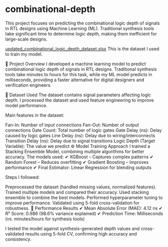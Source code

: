 # combinational-depth
This project focuses on predicting the combinational logic depth of signals in RTL designs using Machine Learning (ML). Traditional synthesis tools take significant time to determine logic depth, making them inefficient for large-scale designs.

[updated_combinational_logic_depth_dataset.xlsx](https://github.com/user-attachments/files/18976968/updated_combinational_logic_depth_dataset.xlsx)
This is the dataset I used to train my model.

📌 Project Overview
I developed a machine learning model to predict combinational logic depth of signals in RTL designs. Traditional synthesis tools take minutes to hours for this task, while my ML model predicts in milliseconds, providing a faster alternative for digital designers and verification engineers.

📂 Dataset Used
The dataset contains signal parameters affecting logic depth. I processed the dataset and used feature engineering to improve model performance.

Main features in the dataset:

Fan-In: Number of input connections
Fan-Out: Number of output connections
Gate Count: Total number of logic gates
Gate Delay (ns): Delay caused by logic gates
Line Delay (ns): Delay due to wiring/interconnects
Transition Delay (ns): Delay due to signal transitions
Logic Depth (Target Variable): The value we predict
⚙ Model Training Approach
I trained a Stacking Ensemble Model, combining multiple algorithms for better accuracy. The models used:
✔ XGBoost – Captures complex patterns
✔ Random Forest – Reduces overfitting
✔ Gradient Boosting – Improves performance
✔ Final Estimator: Linear Regression for blending outputs

Steps I followed:

Preprocessed the dataset (handled missing values, normalized features).
Trained multiple models and compared their accuracy.
Used stacking ensemble to combine the best models.
Performed hyperparameter tuning to improve performance.
Validated using 5-fold cross-validation for robustness.
🚀 Performance Results
✔ Mean Absolute Error (MAE): 4.12 ns
✔ R² Score: 0.986 (98.6% variance explained)
✔ Prediction Time: Milliseconds (vs. minutes/hours for synthesis tools)

I tested the model against synthesis-generated depth values and cross-validated results using 5-fold CV, confirming high accuracy and consistency.
